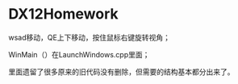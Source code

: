 # DX12Homework

wsad移动，QE上下移动，按住鼠标右键旋转视角；

WinMain（）在LaunchWindows.cpp里面；

里面遗留了很多原来的旧代码没有删除，但需要的结构基本都分出来了。

